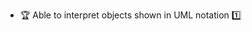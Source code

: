 * <span id="outcome-objectDiagrams-objects-one">:trophy: Able to interpret objects shown in UML notation :one:</span>
